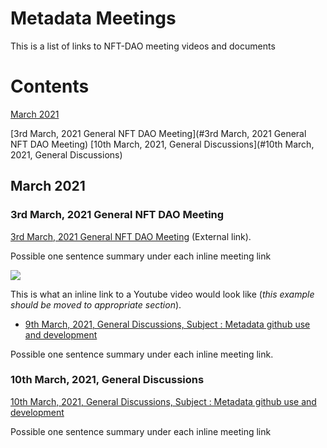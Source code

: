 # Metadata Meetings

This is a list of links to NFT-DAO meeting videos and documents

# Contents

[March 2021](#March-2021)

[3rd March, 2021 General NFT DAO Meeting](#3rd March, 2021 General NFT DAO Meeting)
[10th March, 2021, General Discussions](#10th March, 2021, General Discussions)

## March 2021

### 3rd March, 2021 General NFT DAO Meeting

[3rd March, 2021 General NFT DAO Meeting](https://www.youtube.com/watch?v=_u7mcBvEwbQ) (External link).

Possible one sentence summary under each inline meeting link

[![](http://img.youtube.com/vi/_u7mcBvEwbQ/0.jpg)](http://www.youtube.com/watch?v=_u7mcBvEwbQ "NFT DAO Meeting 3/3/21")

This is what an inline link to a Youtube video would look like (*this example should be moved to appropriate section*).


* [9th March, 2021, General Discussions, Subject : Metadata github use and development](2021-03-09-Metadata-github.md)

Possible one sentence summary under each inline meeting link.

### 10th March, 2021, General Discussions

[10th March, 2021, General Discussions, Subject : Metadata github use and development](2021-03-10-Metadata-github.md)

Possible one sentence summary under each inline meeting link
